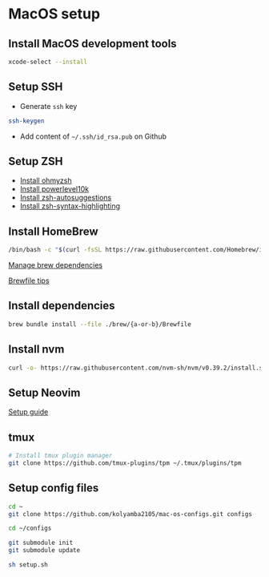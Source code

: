 # MacOS setup

## Install MacOS development tools

```sh
xcode-select --install
```

## Setup SSH

- Generate `ssh` key

```sh
ssh-keygen
```

- Add content of `~/.ssh/id_rsa.pub` on Github

## Setup ZSH

- [Install ohmyzsh](https://github.com/ohmyzsh/ohmyzsh#basic-installation)
- [Install powerlevel10k](https://github.com/romkatv/powerlevel10k)
- [Install zsh-autosuggestions](https://github.com/zsh-users/zsh-autosuggestions)
- [Install zsh-syntax-highlighting](https://github.com/zsh-users/zsh-syntax-highlighting)

## Install HomeBrew

```sh
/bin/bash -c "$(curl -fsSL https://raw.githubusercontent.com/Homebrew/install/HEAD/install.sh)"
```

[Manage brew dependencies](https://tomlankhorst.nl/brew-bundle-restore-backup)

[Brewfile tips](https://gist.github.com/ChristopherA/a579274536aab36ea9966f301ff14f3f)

## Install dependencies

```sh
brew bundle install --file ./brew/{a-or-b}/Brewfile
```

## Install nvm

```sh
curl -o- https://raw.githubusercontent.com/nvm-sh/nvm/v0.39.2/install.sh | bash
```

## Setup Neovim

[Setup guide](https://github.com/kolyamba2105/neovim-config/blob/master/README.md)

## tmux

```sh
# Install tmux plugin manager
git clone https://github.com/tmux-plugins/tpm ~/.tmux/plugins/tpm
```

## Setup config files

```sh
cd ~
git clone https://github.com/kolyamba2105/mac-os-configs.git configs

cd ~/configs

git submodule init
git submodule update

sh setup.sh
```
